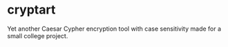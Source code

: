# cryptart
Yet another Caesar Cypher encryption tool with case sensitivity made for a small college project.
